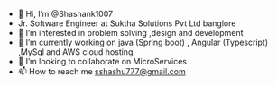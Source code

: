   - 👋 Hi, I’m @Shashank1007
  - Jr. Software Engineer at Suktha Solutions Pvt Ltd banglore
  - 👀 I’m interested in problem solving ,design and development 
  - 🌱 I’m currently working on  java (Spring boot) , Angular (Typescript) ,MySql  and AWS cloud hosting. 
  - 💞️ I’m looking to collaborate on MicroServices
  - 📫 How to reach me sshashu777@gmail.com
  
  <!---
  Shashu1007/Shashu1007 is a ✨ special ✨ repository because its `README.md` (this file) appears on your GitHub profile.
  You can click the Preview link to take a look at your changes.
  --->
